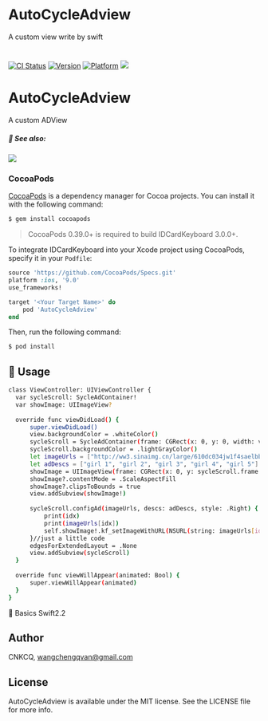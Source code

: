 # AutoCycleAdview
A custom view write by swift
#

[![CI Status](http://img.shields.io/travis/kishikawakatsumi/AutoCycleAdview.svg?style=flat)](https://travis-ci.org/kishikawakatsumi/AutoCycleAdview)
[![Version](https://img.shields.io/cocoapods/v/AutoCycleAdview.svg?style=flat)](http://cocoadocs.org/docsets/AutoCycleAdview)
[![Platform](https://img.shields.io/cocoapods/p/AutoCycleAdview.svg?style=flat)](http://cocoadocs.org/docsets/AutoCycleAdview)
![](https://camo.githubusercontent.com/7d97f558ccb8751e27fa65eeee94047955eba100/68747470733a2f2f63646e2d696d616765732d312e6d656469756d2e636f6d2f6d61782f313630302f312a7861666332716159644d375a4f68655957614d6d51412e706e67)
# AutoCycleAdview
A custom ADView
##### :eyes: See also:
![](http://7xslr9.com1.z0.glb.clouddn.com/AutoCycleAdview.gif)
### CocoaPods

[CocoaPods](http://cocoapods.org) is a dependency manager for Cocoa projects. You can install it with the following command:

```bash
$ gem install cocoapods
```

> CocoaPods 0.39.0+ is required to build IDCardKeyboard 3.0.0+.

To integrate IDCardKeyboard into your Xcode project using CocoaPods, specify it in your `Podfile`:

```ruby
source 'https://github.com/CocoaPods/Specs.git'
platform :ios, '9.0'
use_frameworks!

target '<Your Target Name>' do
    pod 'AutoCycleAdview'
end
```

Then, run the following command:

```bash
$ pod install
```

## :book: Usage
  ``` bash
class ViewController: UIViewController {
    var sycleScroll: SycleAdContainer!
    var showImage: UIImageView?
    
    override func viewDidLoad() {
        super.viewDidLoad()
        view.backgroundColor = .whiteColor()
        sycleScroll = SycleAdContainer(frame: CGRect(x: 0, y: 0, width: view.frame.width, height: 180))
        sycleScroll.backgroundColor = .lightGrayColor()
        let imageUrls = ["http://ww3.sinaimg.cn/large/610dc034jw1f4saelbb4oj20zk0qoage.jpg", "http://ww1.sinaimg.cn/mw690/692a6bbcgw1f4fz7s830fj20gg0o00y5.jpg", "http://ww1.sinaimg.cn/mw690/692a6bbcgw1f4fz6g6wppj20ms0xp13n.jpg", "http://ww3.sinaimg.cn/mw690/81309c56jw1f4sx4ybttdj20ku0vd0ym.jpg", "http://ww4.sinaimg.cn/mw690/9844520fjw1f4fqribdg1j21911w0kjn.jpg"]
        let adDescs = ["girl 1", "girl 2", "girl 3", "girl 4", "girl 5"]
        showImage = UIImageView(frame: CGRect(x: 0, y: sycleScroll.frame.maxY + 10, width: view.frame.width, height: view.frame.height))
        showImage?.contentMode = .ScaleAspectFill
        showImage?.clipsToBounds = true
        view.addSubview(showImage!)
        
        sycleScroll.configAd(imageUrls, descs: adDescs, style: .Right) { (idx) in
            print(idx)
            print(imageUrls[idx])
            self.showImage!.kf_setImageWithURL(NSURL(string: imageUrls[idx])!)
        }//just a little code 
        edgesForExtendedLayout = .None
        view.addSubview(sycleScroll)
    }
    
    override func viewWillAppear(animated: Bool) {
        super.viewWillAppear(animated)
    }
}

  ```

  :key: Basics Swift2.2
## Author

CNKCQ, wangchengqvan@gmail.com
## License

AutoCycleAdview is available under the MIT license. See the LICENSE file for more info.
